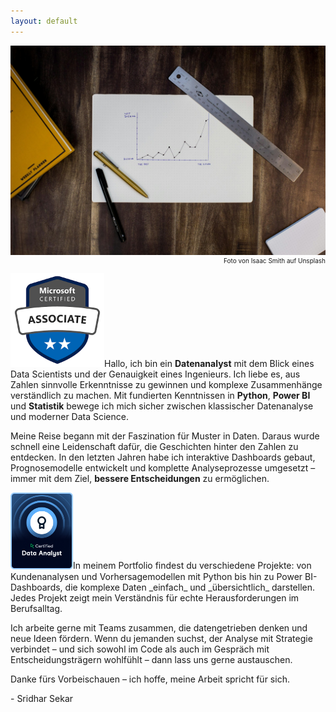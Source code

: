 ```yaml
---
layout: default
---
```


<img class="article-img" src="/assets/img/background_1.jpg" alt="Main Picture">
<p style="font-size: 10px; text-align: right; margin-top: 0px;">Foto von Isaac Smith auf Unsplash</p>

<p><img src="/assets/img/bi_badge.png" alt="Power BI Badge" width="150" class="inline-image">Hallo, ich bin ein <strong>Datenanalyst</strong> mit dem Blick eines Data Scientists und der Genauigkeit eines Ingenieurs. Ich liebe es, aus Zahlen sinnvolle Erkenntnisse zu gewinnen und komplexe Zusammenhänge verständlich zu machen. Mit fundierten Kenntnissen in <strong>Python</strong>, <strong>Power BI</strong> und <strong>Statistik</strong> bewege ich mich sicher zwischen klassischer Datenanalyse und moderner Data Science.</p>

Meine Reise begann mit der Faszination für Muster in Daten. Daraus wurde schnell eine Leidenschaft dafür, die Geschichten hinter den Zahlen zu entdecken. In den letzten Jahren habe ich interaktive Dashboards gebaut, Prognosemodelle entwickelt und komplette Analyseprozesse umgesetzt – immer mit dem Ziel, <strong>bessere Entscheidungen</strong> zu ermöglichen.

<p><img src="/assets/img/da_badge.png" alt="Data Analyst Badge" width="100" class="inline-image">In meinem Portfolio findest du verschiedene Projekte: von Kundenanalysen und Vorhersagemodellen mit Python bis hin zu Power BI-Dashboards, die komplexe Daten _einfach_ und _übersichtlich_ darstellen. Jedes Projekt zeigt mein Verständnis für echte Herausforderungen im Berufsalltag.</p>

Ich arbeite gerne mit Teams zusammen, die datengetrieben denken und neue Ideen fördern. Wenn du jemanden suchst, der Analyse mit Strategie verbindet – und sich sowohl im Code als auch im Gespräch mit Entscheidungsträgern wohlfühlt – dann lass uns gerne austauschen.

Danke fürs Vorbeischauen – ich hoffe, meine Arbeit spricht für sich.

<p>- Sridhar Sekar</p>
